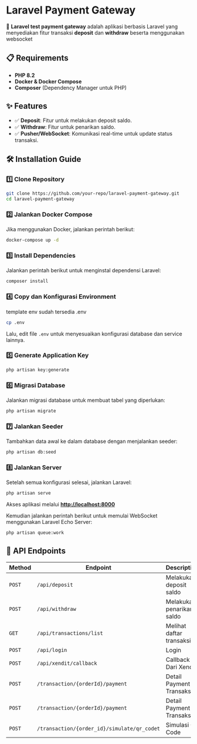 # Laravel Payment Gateway

🚀 **Laravel test payment gateway** adalah aplikasi berbasis Laravel yang menyediakan fitur transaksi **deposit** dan **withdraw** beserta menggunakan websocket

## 📋 Requirements

- **PHP 8.2**
- **Docker & Docker Compose**
- **Composer** (Dependency Manager untuk PHP)

## ✨ Features
- ✅ **Deposit**: Fitur untuk melakukan deposit saldo.
- ✅ **Withdraw**: Fitur untuk penarikan saldo.
- ✅ **Pusher/WebSocket**: Komunikasi real-time untuk update status transaksi.

## 🛠️ Installation Guide
### 1️⃣ Clone Repository
```bash
git clone https://github.com/your-repo/laravel-payment-gateway.git
cd laravel-payment-gateway
```

### 2️⃣ Jalankan Docker Compose
Jika menggunakan Docker, jalankan perintah berikut:
```bash
docker-compose up -d
```

### 3️⃣ Install Dependencies
Jalankan perintah berikut untuk menginstal dependensi Laravel:
```bash
composer install
```

### 4️⃣ Copy dan Konfigurasi Environment
template env sudah tersedia .env
```bash
cp .env
```
Lalu, edit file `.env` untuk menyesuaikan konfigurasi database dan service lainnya.

### 5️⃣ Generate Application Key
```bash
php artisan key:generate
```

### 6️⃣ Migrasi Database
Jalankan migrasi database untuk membuat tabel yang diperlukan:
```bash
php artisan migrate
```

### 7️⃣ Jalankan Seeder
Tambahkan data awal ke dalam database dengan menjalankan seeder:
```bash
php artisan db:seed
```

### 8️⃣ Jalankan Server
Setelah semua konfigurasi selesai, jalankan Laravel:
```bash
php artisan serve
```
Akses aplikasi melalui **[http://localhost:8000](http://localhost:8000)**

Kemudian jalankan perintah berikut untuk memulai WebSocket menggunakan Laravel Echo Server:
```bash
php artisan queue:work
```

## 🎯 API Endpoints
| Method | Endpoint | Description |
|--------|---------|-------------|
| `POST` | `/api/deposit` | Melakukan deposit saldo |
| `POST` | `/api/withdraw` | Melakukan penarikan saldo |
| `GET`  | `/api/transactions/list` | Melihat daftar transaksi 
| `POST`  | `/api/login` | Login
| `POST`  | `/api/xendit/callback` | Callback Dari Xendit
| `POST`  | `/transaction/{orderId}/payment` | Detail Payment Transaksi
| `POST`  | `/transaction/{orderId}/payment` | Detail Payment Transaksi
| `POST`  | `/transaction/{order_id}/simulate/qr_codet` | Simulasi QR Code
 
 




